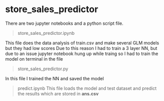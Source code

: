 # store_sales_predictor
There are two jupyter notebooks and a python script file.
> store_sales_predictor.ipynb

This file does the data analysis of train.csv and make several GLM models but they had low scores
Due to this reason I had to train a 3 layer NN, but due to an issue jupyter notebook hung up while traing
so I had to train the model on terminal in the file

> store_sales_predictor.py

In this file I trained the NN and saved the model

> predict.ipynb
This file loads the model and test dataset and predict the results which are stored in **ans.csv**
